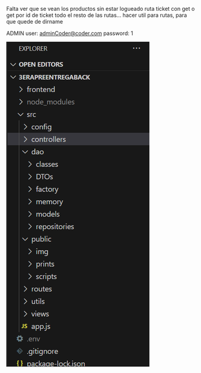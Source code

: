 Falta ver que se vean los productos sin estar logueado
ruta ticket con get o get por id de ticket
todo el resto de las rutas...
hacer util para rutas, para que quede de dirname


ADMIN
user: adminCoder@coder.com 
password: 1

![capas](src/public/prints/1capas.png)